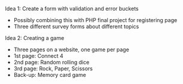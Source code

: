 Idea 1: Create a form with validation and error buckets
- Possibly combining this with PHP final project for registering page
- Three different survey forms about different topics

Idea 2: Creating a game
- Three pages on a website, one game per page
- 1st page: Connect 4
- 2nd page: Random rolling dice 
- 3rd page: Rock, Paper, Scissors
- Back-up: Memory card game